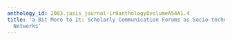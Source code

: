 ```yaml
---
anthology_id: 2003.jasis_journal-ir0anthology0volumeA54A1.4
title: 'a Bit More to It: Scholarly Communication Forums as Socio-technical Interaction
  Networks'
---
```

